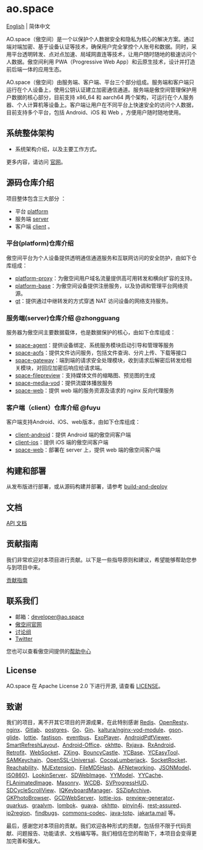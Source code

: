 # ao.space

[English](README.md) | 简体中文

AO.space（傲空间）是一个以保护个人数据安全和隐私为核心的解决方案。通过端对端加密、基于设备认证等技术，确保用户完全掌控个人账号和数据。同时，采用平台透明转发、点对点加速、局域网直连等技术，让用户随时随地的极速访问个人数据。傲空间利用 PWA（Progressive Web App）和云原生技术，设计并打造前后端一体的应用生态。

AO.space（傲空间）由服务端、客户端、平台三个部分组成。服务端和客户端只运行在个人设备上，使用公钥认证建立加密通信通道。服务端是傲空间管理保护用户数据的核心部分，目前支持 x86_64 和 aarch64 两个架构，可运行在个人服务器、个人计算机等设备上。客户端让用户在不同平台上快速安全的访问个人数据，目前支持多个平台，包括 Android、iOS 和 Web ，方便用户随时随地使用。

## 系统整体架构

- 系统架构介绍，以及主要工作方式。

更多内容，请访问 [官网](https://ao.space/blog)。

## 源码仓库介绍

项目整体包含三大部分 ：

- 平台 [platform](./platform/)
- 服务端 [server](./server/)
- 客户端 [client](./client/) 。

### 平台(platform)仓库介绍

傲空间平台为个人设备提供透明通信通道服务和互联网访问的安全防护，由如下仓库组成：

- [platform-proxy](https://github.com/ao-space/platform-proxy)：为傲空间用户域名流量提供高可用转发和横向扩容的支持。
- [platform-base](https://github.com/ao-space/platform-base)：为傲空间设备提供注册服务，以及协调和管理平台网络资源。
- [gt](https://github.com/ao-space/gt)：提供通过中继转发的方式穿透 NAT 访问设备的网络支持服务。

### 服务端(server)仓库介绍 @zhongguang

服务器为傲空间主要数据载体，也是数据保护的核心，由如下仓库组成：
  
- [space-agent](https://github.com/ao-space/space-agent)：提供设备绑定、系统服务模块启动引导和管理等服务
- [space-aofs](https://github.com/ao-space/space-aofs)：提供文件访问服务，包括文件查询、分片上传、下载等接口
- [space-gateway](https://github.com/ao-space/space-gateway)：端到端的请求安全处理模块，收到请求后解密后转发给相关模块，对回应加密后响应给请求端。
- [space-filepreview](https://github.com/ao-space/space-filepreview)：支持媒体文件的缩略图、预览图的生成
- [space-media-vod](https://github.com/ao-space/space-media-vod)：提供流媒体播放服务
- [space-web](https://github.com/ao-space/space-web)：提供 web 端的服务资源及请求的 nginx 反向代理服务

### 客户端（client）仓库介绍 @fuyu

客户端支持Android、iOS、web版本，由如下仓库组成：

- [client-android](https://github.com/ao-space/client-android)：提供 Android 端的傲空间客户端
- [client-ios](https://github.com/ao-space/client-ios)：提供 iOS 端的傲空间客户端
- [space-web](https://github.com/ao-space/space-web)：部署在 server 上，提供 web 端的傲空间客户端

## 构建和部署

从发布版进行部署，或从源码构建并部署，请参考 [build-and-deploy](./docs/build-and-deploy_CN.md)

## 文档

[API 文档](https://github.com/ao-space/api-doc)

## 贡献指南

我们非常欢迎对本项目进行贡献。以下是一些指导原则和建议，希望能够帮助您参与到项目中来。

[贡献指南](./docs/contribution-guidelines_CN.md)

## 联系我们

- 邮箱：<developer@ao.space>
- [傲空间官网](https://ao.space)
- [讨论组](https://slack.ao.space)
- [Twitter](https://twitter.com/AOspaceOSC)

您也可以查看傲空间提供的[帮助中心](https://ao.space/support/help)

## License

AO.space 在 Apache License 2.0 下进行开源, 请查看 [LICENSE](./LICENSE)。
<!-- 非 2.0 的列出来。 -->

## 致谢

我们的项目，离不开其它项目的开源成果，在此特别感谢 [Redis](https://redis.io/)、[OpenResty](https://github.com/openresty/)、[nginx](http://nginx.org)、[Gitlab](https://about.gitlab.com/)、[postgres](https://github.com/postgres/postgres)、[Go](https://github.com/golang/go)、[Gin](https://github.com/gin-gonic/gin)、[kaltura/nginx-vod-module](https://github.com/kaltura/nginx-vod-module)、[gson](https://github.com/google/gson)、[glide](https://github.com/bumptech/glide)、[lottie](https://github.com/airbnb/lottie-android)、[fastjson](https://github.com/alibaba/fastjson)、[eventbus](https://github.com/greenrobot/EventBus)、[ExoPlayer](https://github.com/google/ExoPlayer)、[AndroidPdfViewer](https://github.com/barteksc/AndroidPdfViewer)、[SmartRefreshLayout](https://github.com/scwang90/SmartRefreshLayout)、[Android-Office](https://github.com/zjtone/Android-Office)、[okhttp](https://github.com/square/okhttp)、[Rxjava](https://github.com/ReactiveX/RxJava)、[RxAndroid](https://github.com/ReactiveX/RxAndroid)、
[Retrofit](https://github.com/square/retrofit)、[WebSocket](https://github.com/TooTallNate/Java-WebSocket)、[ZXing](https://github.com/zxing/zxing)、[BouncyCastle](https://github.com/bcgit/bc-java)、[YCBase](https://github.com/ungacy/YCBase)、[YCEasyTool](https://github.com/ungacy/YCEasyTool)、[SAMKeychain](https://github.com/soffes/SAMKeychain)、[OpenSSL-Universal](https://github.com/cute/OpenSSL-Universal)、[CocoaLumberjack](https://github.com/CocoaLumberjack/CocoaLumberjack)、[SocketRocket](https://github.com/facebookincubator/SocketRocket)、[Reachability](https://github.com/tonymillion/Reachability)、[MJExtension](https://github.com/CoderMJLee/MJExtension)、[FileMD5Hash](https://github.com/JoeKun/FileMD5Hash)、[AFNetworking](https://github.com/AFNetworking/AFNetworking)、[JSONModel](https://github.com/jsonmodel/jsonmodel)、[ISO8601](https://github.com/erlsci/iso8601)、[LookinServer](https://github.com/QMUI/LookinServer)、[SDWebImage](https://github.com/SDWebImage/SDWebImage)、[YYModel](https://github.com/ibireme/YYModel)、[YYCache](https://github.com/ibireme/YYCache)、[FLAnimatedImage](https://github.com/Flipboard/FLAnimatedImage)、[Masonry](https://github.com/SnapKit/Masonry)、[WCDB](https://github.com/Tencent/wcdb)、[SVProgressHUD](https://github.com/SVProgressHUD/SVProgressHUD)、[SDCycleScrollView](https://github.com/gsdios/SDCycleScrollView)、[IQKeyboardManager](https://github.com/hackiftekhar/IQKeyboardManager)、[SSZipArchive](https://github.com/wuhaiwei/SSZipArchive)、[GKPhotoBrowser](https://github.com/QuintGao/GKPhotoBrowser)、[GCDWebServer](https://github.com/swisspol/GCDWebServer)、[lottie-ios](https://github.com/airbnb/lottie-ios)、[preview-generator](https://github.com/algoo/preview-generator)、[quarkus](https://github.com/quarkusio/quarkus)、[graalvm](https://github.com/graalvm)、[lombok](https://github.com/projectlombok/lombok)、[guava](https://github.com/google/guava)、[okhttp](https://github.com/square/okhttp)、[pinyin4j](https://github.com/belerweb/pinyin4j)、[rest-assured](https://github.com/rest-assured/rest-assured)、[ip2region](https://github.com/lionsoul2014/ip2region)、[findbugs](https://findbugs.sourceforge.net/)、[commons-codec](https://commons.apache.org/proper/commons-codec/)、[java-totp](https://github.com/samdjstevens/java-totp)、[jakarta.mail](https://github.com/jakartaee/mail-api) 等。

最后，感谢您对本项目的贡献。我们欢迎各种形式的贡献，包括但不限于代码贡献、问题报告、功能请求、文档编写等。我们相信在您的帮助下，本项目会变得更加完善和强大。
